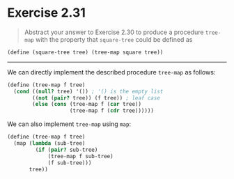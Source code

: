 # Exercise 2.31

> Abstract your answer to Exercise 2.30 to produce a procedure `tree-map` with the property that `square-tree` could be defined as
```scheme
(define (square-tree tree) (tree-map square tree))
```

---

We can directly implement the described procedure `tree-map` as follows:
```scheme
(define (tree-map f tree)
  (cond ((null? tree) '()) ; '() is the empty list
        ((not (pair? tree)) (f tree)) ; leaf case
        (else (cons (tree-map f (car tree))
                    (tree-map f (cdr tree))))))
```

We can also implement `tree-map` using `map`:
```scheme
(define (tree-map f tree)
  (map (lambda (sub-tree)
         (if (pair? sub-tree)
             (tree-map f sub-tree)
             (f sub-tree)))
       tree))
```
